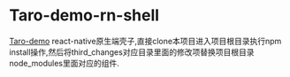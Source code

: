 # Taro-demo-rn-shell
[Taro-demo](https://github.com/bozaigao/Taro-demo) react-native原生端壳子,直接clone本项目进入项目根目录执行npm install操作,然后将third_changes对应目录里面的修改项替换项目根目录node_modules里面对应的组件.
